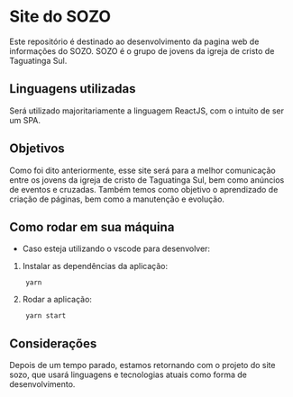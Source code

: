 # Site do SOZO
Este repositório é destinado ao desenvolvimento da pagina web de informações do SOZO. SOZO é o grupo de jovens da igreja de cristo de Taguatinga Sul.


## Linguagens utilizadas
Será utilizado majoritariamente a linguagem ReactJS, com o intuito de ser um SPA.

## Objetivos
Como foi dito anteriormente, esse site será para a melhor comunicação entre os jovens da igreja de cristo de Taguatinga Sul, bem como anúncios de eventos e cruzadas. Também temos como objetivo o aprendizado de criação de páginas, bem como a manutenção e evolução.

## Como rodar em sua máquina 

- Caso esteja utilizando o vscode para desenvolver:
1. Instalar as dependências da aplicação:
```shell
    yarn
```
2. Rodar a aplicação:
```shell
    yarn start
```

## Considerações 
Depois de um tempo parado, estamos retornando com o projeto do site sozo, que usará linguagens e tecnologias atuais como forma de desenvolvimento.
